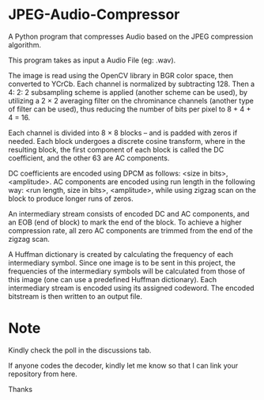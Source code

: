 # JPEG-Audio-Compressor
A Python program that compresses Audio based on the JPEG compression algorithm.

This program takes as input a Audio File (eg: .wav).

The image is read using the OpenCV library in BGR color space, then converted to YCrCb. Each channel is normalized by subtracting 128. Then a 4: 2: 2 subsampling scheme is applied (another scheme can be used), by utilizing a 2 × 2 averaging filter on the chrominance channels (another type of filter can be used), thus reducing the number of bits per pixel to 8 + 4 + 4 = 16.

Each channel is divided into 8 × 8 blocks – and is padded with zeros if needed. Each block undergoes a discrete cosine transform, where in the resulting block, the first component of each block is called the DC coefficient, and the other 63 are AC components.

DC coefficients are encoded using DPCM as follows: \<size in bits\>, \<amplitude\>. AC components are encoded using run length in the following way: \<run length, size in bits\>, \<amplitude\>, while using zigzag scan on the block to produce longer runs of zeros.
  
An intermediary stream consists of encoded DC and AC components, and an EOB (end of block) to mark the end of the block. To achieve a higher compression rate, all zero AC components are trimmed from the end of the zigzag scan.
  
A Huffman dictionary is created by calculating the frequency of each intermediary symbol. Since one image is to be sent in this project, the frequencies of the intermediary symbols will be calculated from those of this image (one can use a predefined Huffman dictionary). Each intermediary stream is encoded using its assigned codeword. The encoded bitstream is then written to an output file.

# Note
Kindly check the poll in the discussions tab.

If anyone codes the decoder, kindly let me know so that I can link your repository from here.

Thanks
